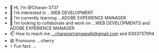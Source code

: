 - 👋 Hi, I’m @Charan-3737
- 👀 I’m interested in ...WEB DEVELOPMENT
- 🌱 I’m currently learning ...ADOBE EXPERIENCE MANAGER
- 💞️ I’m looking to collaborate and work on ...WEB DEVELOPMENTS and ADOBE EXPERIENCE MANAGER
- 📫 How to reach me ...charansrirangapalli@gmail.com and 6303737994
- 😄 Pronouns: ...cherry
- ⚡ Fun fact: ...

<!---
Charan-3737/Charan-3737 is a ✨ special ✨ repository because its `README.md` (this file) appears on your GitHub profile.
You can click the Preview link to take a look at your changes.
--->
